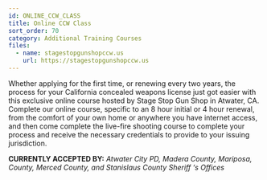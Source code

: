 ```yaml
---
id: ONLINE_CCW_CLASS
title: Online CCW Class
sort_order: 70
category: Additional Training Courses
files:
  - name: stagestopgunshopccw.us
    url: https://stagestopgunshopccw.us
---
```

Whether applying for the first time, or renewing every two years, the process for your California concealed weapons license just got easier with this exclusive online course hosted by Stage Stop Gun Shop in Atwater, CA. Complete our online course, specific to an 8 hour initial or 4 hour renewal, from the comfort of your own home or anywhere you have internet access, and then come complete the live-fire shooting course to complete your process and receive the necessary credentials to provide to your issuing jurisdiction.

__CURRENTLY ACCEPTED BY:__ *Atwater City PD, Madera County, Mariposa, County, Merced County, and Stanislaus County Sheriff ‘s Offices*
